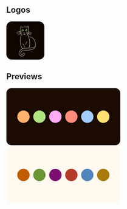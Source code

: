 ## Logos
<img src="logos/logo-rounded.webp" width="100">

## Previews
<img src="previews/panther-preview.svg" width="300">
<img src="previews/tiger-preview.svg" width="300">
